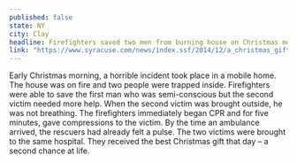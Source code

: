```yaml
---
published: false
state: NY
city: Clay
headline: Firefighters saved two men from burning house on Christmas morning
link: "https://www.syracuse.com/news/index.ssf/2014/12/a_christmas_gift_moyers_corners_firefighters_rescue_2_from_burning_mobile_home.html"
---
```


Early Christmas morning, a horrible incident took place in a mobile home. The house was on fire and two people were trapped inside. Firefighters were able to save the first man who was semi-conscious but the second victim needed more help. When the second victim was brought outside, he was not breathing. The firefighters immediately began CPR and for five minutes, gave compressions to the victim. By the time an ambulance arrived, the rescuers had already felt a pulse. The two victims were brought to the same hospital. They received the best Christmas gift that day – a second chance at life.